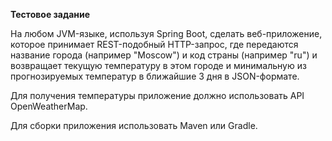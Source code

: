**Тестовое задание**  
  
На любом JVM-языке, используя Spring Boot, сделать веб-приложение, которое принимает REST-подобный HTTP-запрос, где передаются название города (например "Moscow") и код страны (например "ru") и возвращает текущую температуру в этом городе и минимальную из прогнозируемых температур в ближайшие 3 дня в JSON-формате.  
  
Для получения температуры приложение должно использовать API OpenWeatherMap.  
  
Для сборки приложения использовать Maven или Gradle.